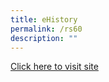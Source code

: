 ```yaml
---
title: eHistory
permalink: /rs60
description: ""
---
```

[Click here to visit site](https://rosyth60.wixsite.com/rs60)